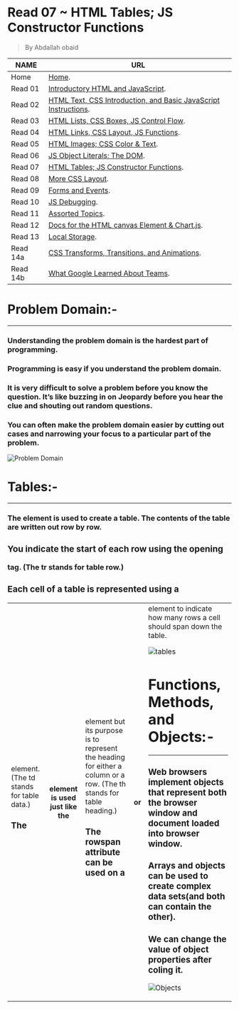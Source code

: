 # Read 07 ~ HTML Tables; JS Constructor Functions
> By Abdallah obaid

**NAME** | **URL**
------------------ | -------------
Home    | [Home](https://abdallah-obaid.github.io/reading-notes/).
 Read 01     | [Introductory HTML and JavaScript](https://abdallah-obaid.github.io/reading-notes/class-01).
 Read 02     | [HTML Text, CSS Introduction, and Basic JavaScript Instructions](https://abdallah-obaid.github.io/reading-notes/class-02).
 Read 03     | [HTML Lists, CSS Boxes, JS Control Flow](https://abdallah-obaid.github.io/reading-notes/class-03).
 Read 04     | [HTML Links, CSS Layout, JS Functions](https://abdallah-obaid.github.io/reading-notes/class-04).
 Read 05     | [HTML Images; CSS Color & Text](https://abdallah-obaid.github.io/reading-notes/class-05).
 Read 06     | [JS Object Literals; The DOM](https://abdallah-obaid.github.io/reading-notes/class-06).
 Read 07     | [HTML Tables; JS Constructor Functions](https://abdallah-obaid.github.io/reading-notes/class-07).
 Read 08     | [More CSS Layout](https://abdallah-obaid.github.io/reading-notes/class-08).
 Read 09     | [Forms and Events](https://abdallah-obaid.github.io/reading-notes/class-09).
 Read 10     | [JS Debugging](https://abdallah-obaid.github.io/reading-notes/class-10).
 Read 11     | [Assorted Topics](https://abdallah-obaid.github.io/reading-notes/class-11).
 Read 12     | [Docs for the HTML canvas Element & Chart.js](https://abdallah-obaid.github.io/reading-notes/class-12).
 Read 13     | [Local Storage](https://abdallah-obaid.github.io/reading-notes/).
 Read 14a    | [CSS Transforms, Transitions, and Animations](https://abdallah-obaid.github.io/reading-notes/).
 Read 14b    | [What Google Learned About Teams](https://abdallah-obaid.github.io/reading-notes/).

# Problem Domain:-
----------------------------------
### Understanding the problem domain is the hardest part of programming.
### Programming is easy if you understand the problem domain.
### It is very difficult to solve a problem before you know the question.  It’s like buzzing in on Jeopardy before you hear the clue and shouting out random questions.
### You can often make the problem domain easier by cutting out cases and narrowing your focus to a particular part of the problem.

![Problem Domain](https://i.cmpnet.com/ddj/sdmagazine/images/sdm0101c/0101cf2.gif)


 # Tables:-
  ----------------------------------
###  The <table> element is used to create a table. The contents of the table are written out row by row. 

### You indicate the start of each row using the opening <tr> tag. (The tr stands for table row.)

### Each cell of a table is represented using a <td> element. (The td stands for table data.)
  
### The <th> element is used just like the  <td> element but its purpose is to represent the heading for either a column or a row. (The th stands for table heading.)
### The rowspan attribute can be used on a <th> or <td> element to indicate how many rows a cell should span down the table.
![tables](https://lh3.googleusercontent.com/proxy/J36aWKU7y1kurNyYDjRIlb0ILvdyoTbHCIsB_9E1rzcIowuvV_zKnudZGIS5_d8qk5GhiqNUWdLA10ceZ-EHS7bQh7UmPyZ3nalA5QPR5AWvTSH180D_YRCLovl9JCdsAsuCavXBtxswnlpspcOlWmbv3stIzIuuQTNMYwezN7yxnA)


 # Functions, Methods, and Objects:-
 ----------------------------------
### Web browsers implement objects that represent both the browser window and document loaded into browser window.
### Arrays and objects can be used to create complex data sets(and both can contain the other).
### We can change the value of object properties after coling it.


![Objects](https://thumbs.gfycat.com/JadedUnsteadyFennecfox-small.gif)

